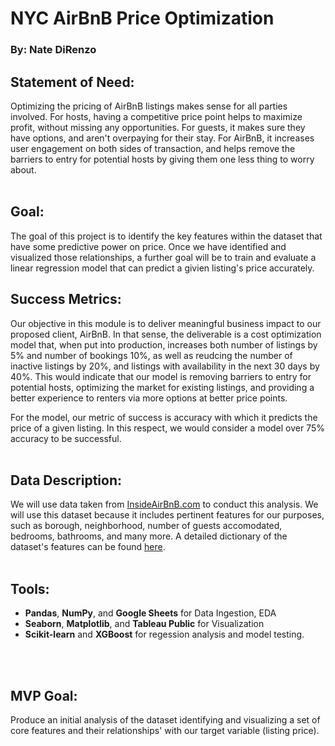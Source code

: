 # NYC AirBnB Price Optimization #
### By: Nate DiRenzo

## Statement of Need:

Optimizing the pricing of AirBnB listings makes sense for all parties involved. For hosts, having a competitive price point helps to maximize profit, without missing any opportunities. For guests, it makes sure they have options, and aren't overpaying for their stay. For AirBnB, it increases user engagement on both sides of transaction, and helps remove the barriers to entry for potential hosts by giving them one less thing to worry about.
<br></br>
## Goal:
The goal of this project is to identify the key features within the dataset that have some predictive power on price. Once we have identified and visualized those relationships, a further goal will be to train and evaluate a linear regression model that can predict a givien listing's price accurately.

## Success Metrics:
Our objective in this module is to deliver meaningful business impact to our proposed client, AirBnB. In that sense, the deliverable is a cost optimization model that, when put into production, increases both number of listings by 5% and number of bookings 10%, as well as reudcing the number of inactive listings by 20%, and listings with availability in the next 30 days by 40%. This would indicate that our model is removing barriers to entry for potential hosts, optimizing the market for existing listings, and providing a better experience to renters via more options at better price points.

For the model, our metric of success is accuracy with which it predicts the price of a given listing. In this respect, we would consider a model over 75% accuracy to be successful.
<br></br>
## Data Description:
We will use data taken from [InsideAirBnB.com](http://insideairbnb.com/get-the-data.html) to conduct this analysis. We will use this dataset because it includes pertinent features for our purposes, such as borough, neighborhood, number of guests accomodated, bedrooms, bathrooms, and many more. A detailed dictionary of the dataset's features can be found [here](https://docs.google.com/spreadsheets/d/1iWCNJcSutYqpULSQHlNyGInUvHg2BoUGoNRIGa6Szc4/edit#gid=982310896).
<br></br>
## Tools:
- **Pandas**, **NumPy**, and **Google Sheets** for Data Ingestion, EDA
- **Seaborn**, **Matplotlib**, and **Tableau Public** for Visualization
- **Scikit-learn** and **XGBoost** for regession analysis and model testing.

<br></br>
## MVP Goal:
Produce an initial analysis of the dataset identifying and visualizing a set of core features and their relationships' with our target variable (listing price). 
